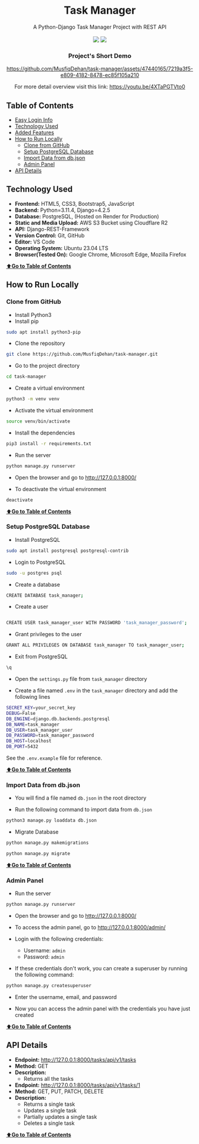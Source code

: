 <div align="center">
<h1>Task Manager</h1>
A Python-Django Task Manager Project with REST API 
<br>
<br>
<img src="https://img.shields.io/badge/Python-FFD43B?style=for-the-badge&logo=python&logoColor=blue">
<img src="https://img.shields.io/badge/Django-092E20?style=for-the-badge&logo=django&logoColor=green">
<h3>Project's Short Demo</h3>

https://github.com/MusfiqDehan/task-manager/assets/47440165/7219a3f5-e809-4182-8478-ec85f105a210

For more detail overview visit this link: https://youtu.be/4XTaPGTVto0

</div>

## Table of Contents

-   [Easy Login Info](#easy-login-info)
-   [Technology Used](#technology-used)
-   [Added Features](#added-features)
-   [How to Run Locally](#how-to-run-locally)
    -   [Clone from GitHub](#clone-from-github)
    -   [Setup PostgreSQL Database](#setup-postgresql-database)
    -   [Import Data from db.json](#import-data-from-dbjson)
    -   [Admin Panel](#admin-panel)
-   [API Details](#api-details)

## Technology Used

-   **Frontend:** HTML5, CSS3, Bootstrap5, JavaScript
-   **Backend:** Python=3.11.4, Django=4.2.5
-   **Database:** PostgreSQL, (Hosted on Render for Production)
-   **Static and Media Upload:** AWS S3 Bucket using Cloudflare R2
-   **API:** Django-REST-Framework
-   **Version Control:** Git, GitHub
-   **Editor:** VS Code
-   **Operating System:** Ubuntu 23.04 LTS
-   **Browser(Tested On):** Google Chrome, Microsoft Edge, Mozilla Firefox

[⬆️**Go to Table of Contents**](#table-of-contents)

## How to Run Locally

### Clone from GitHub

-   Install Python3
-   Install pip

```bash
sudo apt install python3-pip
```

-   Clone the repository

```bash
git clone https://github.com/MusfiqDehan/task-manager.git
```

-   Go to the project directory

```bash
cd task-manager
```

-   Create a virtual environment

```bash
python3 -m venv venv
```

-   Activate the virtual environment

```bash
source venv/bin/activate
```

-   Install the dependencies

```bash
pip3 install -r requirements.txt
```

-   Run the server

```bash
python manage.py runserver
```

-   Open the browser and go to http://127.0.0.1:8000/

-   To deactivate the virtual environment

```bash
deactivate
```

[⬆️**Go to Table of Contents**](#table-of-contents)

### Setup PostgreSQL Database

-   Install PostgreSQL

```bash
sudo apt install postgresql postgresql-contrib
```

-   Login to PostgreSQL

```bash
sudo -u postgres psql
```

-   Create a database

```bash
CREATE DATABASE task_manager;
```

-   Create a user

```bash

CREATE USER task_manager_user WITH PASSWORD 'task_manager_password';
```

-   Grant privileges to the user

```bash
GRANT ALL PRIVILEGES ON DATABASE task_manager TO task_manager_user;
```

-   Exit from PostgreSQL

```bash
\q
```

-   Open the `settings.py` file from `task_manager` directory

-   Create a file named `.env` in the `task_manager` directory and add the following lines

```bash
SECRET_KEY=your_secret_key
DEBUG=False
DB_ENGINE=django.db.backends.postgresql
DB_NAME=task_manager
DB_USER=task_manager_user
DB_PASSWORD=task_manager_password
DB_HOST=localhost
DB_PORT=5432
```

See the `.env.example` file for reference.

[⬆️**Go to Table of Contents**](#table-of-contents)

### Import Data from db.json

-   You will find a file named `db.json` in the root directory

-   Run the following command to import data from `db.json`

```bash
python3 manage.py loaddata db.json
```

-   Migrate Database

```bash
python manage.py makemigrations
```

```bash
python manage.py migrate
```

[⬆️**Go to Table of Contents**](#table-of-contents)

### Admin Panel

-   Run the server

```bash
python manage.py runserver
```

-   Open the browser and go to http://127.0.0.1:8000/

-   To access the admin panel, go to http://127.0.0.1:8000/admin/

-   Login with the following credentials:

    -   Username: `admin`
    -   Password: `admin`

-   If these credentials don't work, you can create a superuser by running the following command:

```bash
python manage.py createsuperuser
```

-   Enter the username, email, and password

-   Now you can access the admin panel with the credentials you have just created

[⬆️**Go to Table of Contents**](#table-of-contents)

## API Details

-   **Endpoint:** http://127.0.0.1:8000/tasks/api/v1/tasks
-   **Method:** GET
-   **Description:**
    -   Returns all the tasks
-   **Endpoint:** http://127.0.0.1:8000/tasks/api/v1/tasks/1
-   **Method:** GET, PUT, PATCH, DELETE
-   **Description:**
    -   Returns a single task
    -   Updates a single task
    -   Partially updates a single task
    -   Deletes a single task

[⬆️**Go to Table of Contents**](#table-of-contents)
